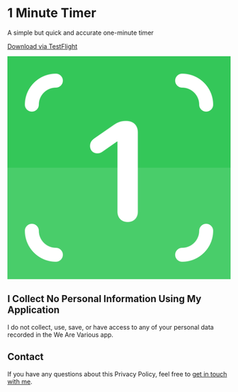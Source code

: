 # 1 Minute Timer

A simple but quick and accurate one-minute timer

<a href="https://testflight.apple.com/join/OgKySojp">Download via TestFlight</a>

![App Icon](OneMinute/Assets.xcassets/AppIcon.appiconset/Icon.png)

<h2><a name="privacy">I Collect No Personal Information Using My Application</a></h2>

I do not collect, use, save, or have access to any of your personal data recorded in the We Are Various app.

<h2>Contact</h2>

If you have any questions about this Privacy Policy, feel free to <a href="mailto:thomas.decrick@icloud.com">get in touch with me</a>.
